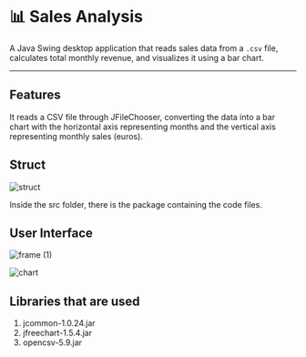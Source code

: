 # 📊 Sales Analysis 

A Java Swing desktop application that reads sales data from a `.csv` file, calculates total monthly revenue, and visualizes it using a bar chart.

---

##  Features
It reads a CSV file through JFileChooser, converting the data into a bar chart with the horizontal axis representing months and the vertical axis representing monthly sales (euros).

## Struct
![struct](https://github.com/user-attachments/assets/1fe6d4c2-de3c-4645-ae3e-feb4f7b907b1)


Inside the src folder, there is the package containing the code files.

## User Interface
![frame (1)](https://github.com/user-attachments/assets/b844b2f1-9bd1-45c5-a51d-bbb5de75923d)


![chart](https://github.com/user-attachments/assets/06f54fb7-46ba-4c86-b43e-29a1ba00e7a7)


## Libraries that are used
1. jcommon-1.0.24.jar
2. jfreechart-1.5.4.jar
3. opencsv-5.9.jar

